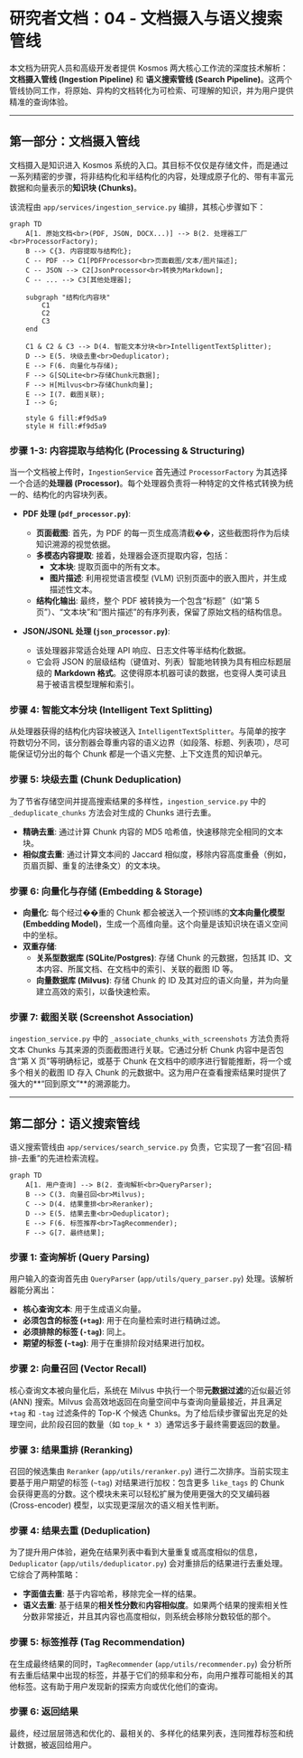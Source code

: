 # 研究者文档：04 - 文档摄入与语义搜索管线

本文档为研究人员和高级开发者提供 Kosmos 两大核心工作流的深度技术解析：**文档摄入管线 (Ingestion Pipeline)** 和 **语义搜索管线 (Search Pipeline)**。这两个管线协同工作，将原始、异构的文档转化为可检索、可理解的知识，并为用户提供精准的查询体验。

---

## 第一部分：文档摄入管线

文档摄入是知识进入 Kosmos 系统的入口。其目标不仅仅是存储文件，而是通过一系列精密的步骤，将非结构化和半结构化的内容，处理成原子化的、带有丰富元数据和向量表示的**知识块 (Chunks)**。

该流程由 `app/services/ingestion_service.py` 编排，其核心步骤如下：

```mermaid
graph TD
    A[1. 原始文档<br>(PDF, JSON, DOCX...)] --> B(2. 处理器工厂<br>ProcessorFactory);
    B --> C{3. 内容提取与结构化};
    C -- PDF --> C1[PDFProcessor<br>页面截图/文本/图片描述];
    C -- JSON --> C2[JsonProcessor<br>转换为Markdown];
    C -- ... --> C3[其他处理器];
    
    subgraph "结构化内容块"
        C1
        C2
        C3
    end

    C1 & C2 & C3 --> D(4. 智能文本分块<br>IntelligentTextSplitter);
    D --> E(5. 块级去重<br>Deduplicator);
    E --> F(6. 向量化与存储);
    F --> G[SQLite<br>存储Chunk元数据];
    F --> H[Milvus<br>存储Chunk向量];
    E --> I(7. 截图关联);
    I --> G;

    style G fill:#f9d5a9
    style H fill:#f9d5a9
```

### 步骤 1-3: 内容提取与结构化 (Processing & Structuring)

当一个文档被上传时，`IngestionService` 首先通过 `ProcessorFactory` 为其选择一个合适的**处理器 (Processor)**。每个处理器负责将一种特定的文件格式转换为统一的、结构化的内容块列表。

-   **PDF 处理 (`pdf_processor.py`)**:
    -   **页面截图**: 首先，为 PDF 的每一页生成高清截��，这些截图将作为后续知识溯源的视觉依据。
    -   **多模态内容提取**: 接着，处理器会逐页提取内容，包括：
        -   **文本块**: 提取页面中的所有文本。
        -   **图片描述**: 利用视觉语言模型 (VLM) 识别页面中的嵌入图片，并生成描述性文本。
    -   **结构化输出**: 最终，整个 PDF 被转换为一个包含“标题”（如“第 5 页”）、“文本块”和“图片描述”的有序列表，保留了原始文档的结构信息。

-   **JSON/JSONL 处理 (`json_processor.py`)**:
    -   该处理器非常适合处理 API 响应、日志文件等半结构化数据。
    -   它会将 JSON 的层级结构（键值对、列表）智能地转换为具有相应标题层级的 **Markdown 格式**。这使得原本机器可读的数据，也变得人类可读且易于被语言模型理解和索引。

### 步骤 4: 智能文本分块 (Intelligent Text Splitting)

从处理器获得的结构化内容块被送入 `IntelligentTextSplitter`。与简单的按字符数切分不同，该分割器会尊重内容的语义边界（如段落、标题、列表项），尽可能保证切分出的每个 Chunk 都是一个语义完整、上下文连贯的知识单元。

### 步骤 5: 块级去重 (Chunk Deduplication)

为了节省存储空间并提高搜索结果的多样性，`ingestion_service.py` 中的 `_deduplicate_chunks` 方法会对生成的 Chunks 进行去重。
-   **精确去重**: 通过计算 Chunk 内容的 MD5 哈希值，快速移除完全相同的文本块。
-   **相似度去重**: 通过计算文本间的 Jaccard 相似度，移除内容高度重叠（例如，页眉页脚、重复的法律条文）的文本块。

### 步骤 6: 向量化与存储 (Embedding & Storage)

-   **向量化**: 每个经过��重的 Chunk 都会被送入一个预训练的**文本向量化模型 (Embedding Model)**，生成一个高维向量。这个向量是该知识块在语义空间中的坐标。
-   **双重存储**:
    -   **关系型数据库 (SQLite/Postgres)**: 存储 Chunk 的元数据，包括其 ID、文本内容、所属文档、在文档中的索引、关联的截图 ID 等。
    -   **向量数据库 (Milvus)**: 存储 Chunk 的 ID 及其对应的语义向量，并为向量建立高效的索引，以备快速检索。

### 步骤 7: 截图关联 (Screenshot Association)

`ingestion_service.py` 中的 `_associate_chunks_with_screenshots` 方法负责将文本 Chunks 与其来源的页面截图进行关联。它通过分析 Chunk 内容中是否包含“第 X 页”等明确标记，或基于 Chunk 在文档中的顺序进行智能推断，将一个或多个相关的截图 ID 存入 Chunk 的元数据中。这为用户在查看搜索结果时提供了强大的**“回到原文”**的溯源能力。

---

## 第二部分：语义搜索管线

语义搜索管线由 `app/services/search_service.py` 负责，它实现了一套“召回-精排-去重”的先进检索流程。

```mermaid
graph TD
    A[1. 用户查询] --> B(2. 查询解析<br>QueryParser);
    B --> C(3. 向量召回<br>Milvus);
    C --> D(4. 结果重排<br>Reranker);
    D --> E(5. 结果去重<br>Deduplicator);
    E --> F(6. 标签推荐<br>TagRecommender);
    F --> G[7. 最终结果];
```

### 步骤 1: 查询解析 (Query Parsing)

用户输入的查询首先由 `QueryParser` (`app/utils/query_parser.py`) 处理。该解析器能分离出：
-   **核心查询文本**: 用于生成语义向量。
-   **必须包含的标签 (`+tag`)**: 用于在向量检索时进行精确过滤。
-   **必须排除的标签 (`-tag`)**: 同上。
-   **期望的标签 (`~tag`)**: 用于在重排阶段对结果进行加权。

### 步骤 2: 向量召回 (Vector Recall)

核心查询文本被向量化后，系统在 Milvus 中执行一个带**元数据过滤**的近似最近邻 (ANN) 搜索。Milvus 会高效地返回在向量空间中与查询向量最接近，并且满足 `+tag` 和 `-tag` 过滤条件的 Top-K 个候选 Chunks。为了给后续步骤留出充足的处理空间，此阶段召回的数量（如 `top_k * 3`）通常远多于最终需要返回的数量。

### 步骤 3: 结果重排 (Reranking)

召回的候选集由 `Reranker` (`app/utils/reranker.py`) 进行二次排序。当前实现主要基于用户期望的标签 (`~tag`) 对结果进行加权：包含更多 `like_tags` 的 Chunk 会获得更高的分数。这个模块未来可以轻松扩展为使用更强大的交叉编码器 (Cross-encoder) 模型，以实现更深层次的语义相关性判断。

### 步骤 4: 结果去重 (Deduplication)

为了提升用户体验，避免在结果列表中看到大量重复或高度相似的信息，`Deduplicator` (`app/utils/deduplicator.py`) 会对重排后的结果进行去重处理。它综合了两种策略：
-   **字面值去重**: 基于内容哈希，移除完全一样的结果。
-   **语义去重**: 基于结果的**相关性分数**和**内容相似度**。如果两个结果的搜索相关性分数非常接近，并且其内容也高度相似，则系统会移除分数较低的那个。

### 步骤 5: 标签推荐 (Tag Recommendation)

在生成最终结果的同时，`TagRecommender` (`app/utils/recommender.py`) 会分析所有去重后结果中出现的标签，并基于它们的频率和分布，向用户推荐可能相关的其他标签。这有助于用户发现新的探索方向或优化他们的查询。

### 步骤 6: 返回结果

最终，经过层层筛选和优化的、最相关的、多样化的结果列表，连同推荐标签和统计数据，被返回给用户。
